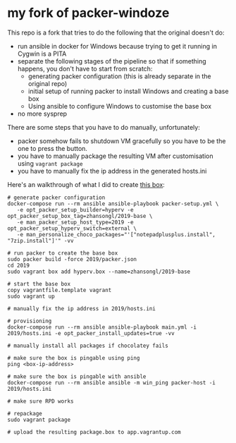 # my fork of packer-windoze

This repo is a fork that tries to do the following that the original doesn't do:

- run ansible in docker for Windows because trying to get it running in Cygwin is a PITA
- separate the following stages of the pipeline so that if something happens, you don't have to start from scratch:
  - generating packer configuration (this is already separate in the original repo)
  - initial setup of running packer to install Windows and creating a base box
  - Using ansible to configure Windows to customise the base box
- no more sysprep

There are some steps that you have to do manually, unfortunately:

- packer somehow fails to shutdown VM gracefully so you have to be the one to press the button.
- you have to manually package the resulting VM after customisation using `vagrant package`
- you have to manually fix the ip address in the generated hosts.ini

Here's an walkthrough of what I did to create [this box](https://app.vagrantup.com/zhansongl/boxes/2019):

```
# generate packer configuration
docker-compose run --rm ansible ansible-playbook packer-setup.yml \
   -e opt_packer_setup_builder=hyperv -e opt_packer_setup_box_tag=zhansongl/2019-base \
   -e man_packer_setup_host_type=2019 -e opt_packer_setup_hyperv_switch=external \
   -e man_personalize_choco_packages="'["notepadplusplus.install", "7zip.install"]'" -vv

# run packer to create the base box
sudo packer build -force 2019/packer.json
cd 2019
sudo vagrant box add hyperv.box --name=zhansongl/2019-base

# start the base box
copy vagrantfile.template vagrant
sudo vagrant up

# manually fix the ip address in 2019/hosts.ini

# provisioning
docker-compose run --rm ansible ansible-playbook main.yml -i 2019/hosts.ini -e opt_packer_install_updates=true -vv

# manually install all packages if chocolatey fails

# make sure the box is pingable using ping
ping <box-ip-address>

# make sure the box is pingable with ansible
docker-compose run --rm ansible ansible -m win_ping packer-host -i 2019/hosts.ini

# make sure RPD works

# repackage
sudo vagrant package

# upload the resulting package.box to app.vagrantup.com
```


